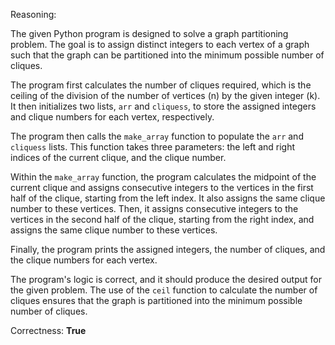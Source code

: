 Reasoning:

The given Python program is designed to solve a graph partitioning problem. The goal is to assign distinct integers to each vertex of a graph such that the graph can be partitioned into the minimum possible number of cliques.

The program first calculates the number of cliques required, which is the ceiling of the division of the number of vertices (n) by the given integer (k). It then initializes two lists, `arr` and `cliquess`, to store the assigned integers and clique numbers for each vertex, respectively.

The program then calls the `make_array` function to populate the `arr` and `cliquess` lists. This function takes three parameters: the left and right indices of the current clique, and the clique number.

Within the `make_array` function, the program calculates the midpoint of the current clique and assigns consecutive integers to the vertices in the first half of the clique, starting from the left index. It also assigns the same clique number to these vertices. Then, it assigns consecutive integers to the vertices in the second half of the clique, starting from the right index, and assigns the same clique number to these vertices.

Finally, the program prints the assigned integers, the number of cliques, and the clique numbers for each vertex.

The program's logic is correct, and it should produce the desired output for the given problem. The use of the `ceil` function to calculate the number of cliques ensures that the graph is partitioned into the minimum possible number of cliques.

Correctness: **True**